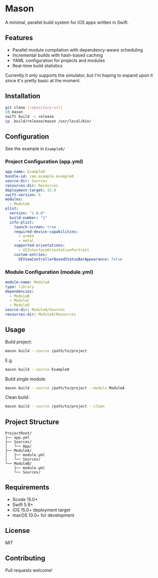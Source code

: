 # Mason

A minimal, parallel build system for iOS apps written in Swift.

## Features

- Parallel module compilation with dependency-aware scheduling
- Incremental builds with hash-based caching
- YAML configuration for projects and modules
- Real-time build statistics

Currently it only supports the simulator, but I'm hoping to expand upon it since it's pretty basic at the moment.

## Installation

```bash
git clone [repository-url]
cd mason
swift build -c release
cp .build/release/mason /usr/local/bin/
```

## Configuration

See the example in `Example0/`

### Project Configuration (app.yml)

```yaml
app-name: Example0
bundle-id: com.example.example0
source-dir: Sources
resources-dir: Resources
deployment-target: 15.0
swift-version: 6
modules:
  - ModuleA
plist:
  version: "1.0.0"
  build-number: "1"
  info-plist:
    launch-screen: true
    required-device-capabilities:
      - arm64
      - metal
    supported-orientations:
      - UIInterfaceOrientationPortrait
    custom-entries:
      UIViewControllerBasedStatusBarAppearance: false
```

### Module Configuration (module.yml)

```yaml
module-name: ModuleA
type: library
dependencies:
  - ModuleB
  - ModuleC
  - ModuleD
source-dir: ModuleA/Sources
resources-dir: ModuleA/Resources
```

## Usage

Build project:
```bash
mason build --source /path/to/project
```

E.g.
```bash
mason build --source Example0
```

Build single module:
```bash
mason build --source /path/to/project --module ModuleA
```

Clean build:
```bash
mason build --source /path/to/project --clean
```

## Project Structure

```
ProjectRoot/
├── app.yml
├── Sources/
│   └── App/
├── ModuleA/
│   ├── module.yml
│   └── Sources/
└── ModuleB/
    ├── module.yml
    └── Sources/
```

## Requirements

- Xcode 15.0+
- Swift 5.9+
- iOS 15.0+ deployment target
- macOS 13.0+ for development

## License

MIT

## Contributing

Pull requests welcome!

